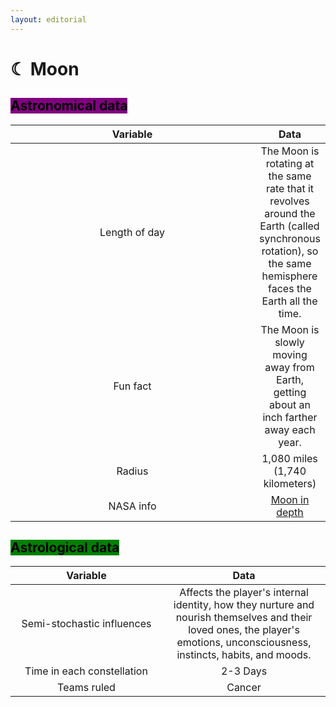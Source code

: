 ```yaml
---
layout: editorial
---
```


# ☾ Moon

## <mark style="background-color:purple;">Astronomical data</mark>

<table><thead><tr><th width="374" align="center">Variable</th><th align="center">Data</th></tr></thead><tbody><tr><td align="center">Length of day</td><td align="center">The Moon is rotating at the same rate that it revolves around the Earth (called synchronous rotation), so the same hemisphere faces the Earth all the time.</td></tr><tr><td align="center">Fun fact</td><td align="center">The Moon is slowly moving away from Earth, getting about an inch farther away each year.</td></tr><tr><td align="center">Radius</td><td align="center">1,080 miles (1,740 kilometers)</td></tr><tr><td align="center">NASA info</td><td align="center"><a href="https://solarsystem.nasa.gov/moons/earths-moon/overview/">Moon in depth</a></td></tr></tbody></table>



## <mark style="background-color:green;">Astrological data</mark>

<table><thead><tr><th width="227" align="center">Variable</th><th align="center">Data</th></tr></thead><tbody><tr><td align="center">Semi-stochastic influences</td><td align="center">Affects the player's internal identity, how they nurture and nourish themselves and their loved ones, the player's emotions, unconsciousness, instincts, habits, and moods.</td></tr><tr><td align="center">Time in each constellation</td><td align="center">2-3 Days</td></tr><tr><td align="center">Teams ruled</td><td align="center">Cancer</td></tr></tbody></table>

<figure><img src="../../../../../../../.gitbook/assets/pexels-btgl-♡-19076725.jpg" alt=""><figcaption></figcaption></figure>
